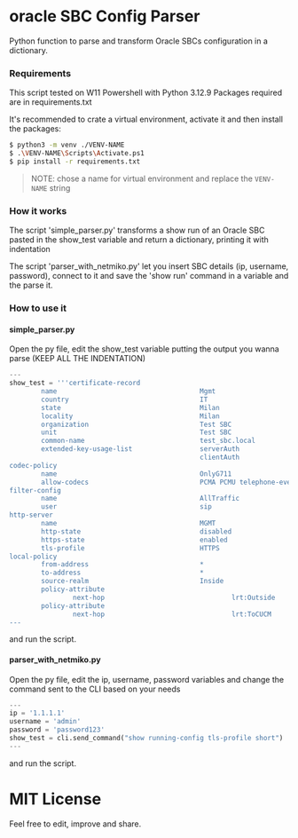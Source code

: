 # oracle SBC Config Parser

Python function to parse and transform Oracle SBCs configuration in a dictionary.

### Requirements

This script tested on W11 Powershell with Python 3.12.9
Packages required are in requirements.txt

It's recommended to crate a virtual environment, activate it and then install the packages:

```sh
$ python3 -m venv ./VENV-NAME
$ .\VENV-NAME\Scripts\Activate.ps1
$ pip install -r requirements.txt
```

>NOTE: chose a name for virtual environment and replace the `VENV-NAME` string

### How it works

The script 'simple_parser.py' transforms a show run of an Oracle SBC pasted in the show_test variable and return a dictionary, printing it with indentation

The script 'parser_with_netmiko.py' let you insert SBC details (ip, username, password), connect to it and save the 'show run' command in a variable and the parse it.

### How to use it

#### simple_parser.py
Open the py file, edit the show_test variable putting the output you wanna parse (KEEP ALL THE INDENTATION)

```python
---
show_test = '''certificate-record
        name                                    Mgmt
        country                                 IT
        state                                   Milan
        locality                                Milan
        organization                            Test SBC
        unit                                    Test SBC
        common-name                             test_sbc.local
        extended-key-usage-list                 serverAuth
                                                clientAuth
codec-policy
        name                                    OnlyG711
        allow-codecs                            PCMA PCMU telephone-event
filter-config
        name                                    AllTraffic
        user                                    sip
http-server
        name                                    MGMT
        http-state                              disabled
        https-state                             enabled
        tls-profile                             HTTPS
local-policy
        from-address                            *
        to-address                              *
        source-realm                            Inside
        policy-attribute
                next-hop                                lrt:Outside
        policy-attribute
                next-hop                                lrt:ToCUCM
---
```

and run the script.

#### parser_with_netmiko.py
Open the py file, edit the ip, username, password variables and change the command sent to the CLI based on your needs

```python
---
ip = '1.1.1.1'
username = 'admin'
password = 'password123'
show_test = cli.send_command("show running-config tls-profile short")
---
```

and run the script.

# MIT License
Feel free to edit, improve and share.
